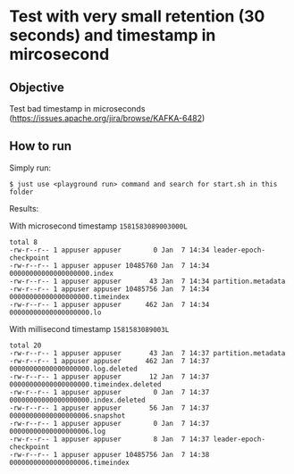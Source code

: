 # Test with very small retention (30 seconds) and timestamp in mircosecond


## Objective

Test bad timestamp in microseconds (https://issues.apache.org/jira/browse/KAFKA-6482)


## How to run

Simply run:

```
$ just use <playground run> command and search for start.sh in this folder
```

Results:

With microsecond timestamp `1581583089003000L`

```
total 8
-rw-r--r-- 1 appuser appuser        0 Jan  7 14:34 leader-epoch-checkpoint
-rw-r--r-- 1 appuser appuser 10485760 Jan  7 14:34 00000000000000000000.index
-rw-r--r-- 1 appuser appuser       43 Jan  7 14:34 partition.metadata
-rw-r--r-- 1 appuser appuser 10485756 Jan  7 14:34 00000000000000000000.timeindex
-rw-r--r-- 1 appuser appuser      462 Jan  7 14:34 00000000000000000000.lo
```

With millisecond timestamp `1581583089003L`

```
total 20
-rw-r--r-- 1 appuser appuser       43 Jan  7 14:37 partition.metadata
-rw-r--r-- 1 appuser appuser      462 Jan  7 14:37 00000000000000000000.log.deleted
-rw-r--r-- 1 appuser appuser       12 Jan  7 14:37 00000000000000000000.timeindex.deleted
-rw-r--r-- 1 appuser appuser        0 Jan  7 14:37 00000000000000000000.index.deleted
-rw-r--r-- 1 appuser appuser       56 Jan  7 14:37 00000000000000000006.snapshot
-rw-r--r-- 1 appuser appuser        0 Jan  7 14:37 00000000000000000006.log
-rw-r--r-- 1 appuser appuser        8 Jan  7 14:37 leader-epoch-checkpoint
-rw-r--r-- 1 appuser appuser 10485756 Jan  7 14:38 00000000000000000006.timeindex
```